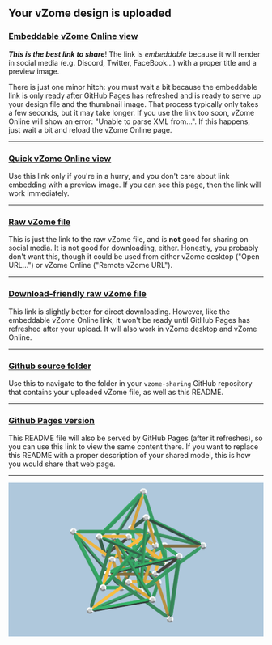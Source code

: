 ## Your vZome design is uploaded

### [Embeddable vZome Online view][embed]

***This is the best link to share***!  The link is *embeddable* because it will render in social media (e.g. Discord, Twitter, FaceBook...) with a proper title and a preview image.

There is just one minor hitch: you must wait a bit because the embeddable link is only 
ready after GitHub Pages has refreshed and is ready to serve up
your design file and the thumbnail image.
That process typically only takes a few seconds, but it may take longer.
If you use the link too soon, vZome Online will show an error: "Unable to parse XML from...".
If this happens, just wait a bit and reload the vZome Online page.

---

### [Quick vZome Online view][quick]

Use this link only if you're in a hurry, and you don't care about link embedding with a preview image.  If you can see this page, then the link will work immediately.

---

### [Raw vZome file][raw]

This is just the link to the raw vZome file, and is **not** good for
sharing on social media.
It is not good for downloading, either.
Honestly, you probably don't want this, though it could be used from either
vZome desktop ("Open URL...") or vZome Online ("Remote vZome URL").

---

### [Download-friendly raw vZome file][rawPages]

This link is slightly better for direct downloading.
However, like the embeddable vZome Online link, it won't be ready until
GitHub Pages has refreshed after your upload.
It will also work in vZome desktop and vZome Online.

---

### [Github source folder][source]

Use this to navigate to the folder in your `vzome-sharing` GitHub repository
that contains your uploaded vZome file, as well as this README.

---

### [Github Pages version][pages]

This README file will also be served by GitHub Pages (after it refreshes),
so you can use this link to view the same content there.
If you want to replace this README with a proper description of your shared model,
this is how you would share that web page.

---

![Image](<Five-tetrahedral-tools.png>)


[quick]: <https://vzome.com/app/?url=https://raw.githubusercontent.com/John-Kostick/vzome-sharing/main/2021/07/01/17-38-41-Five-tetrahedral-tools/Five-tetrahedral-tools.vZome>
[embed]: <https://vzome.com/app/embed.py?url=https://John-Kostick.github.io/vzome-sharing/2021/07/01/17-38-41-Five-tetrahedral-tools/Five-tetrahedral-tools.vZome>
[source]: <https://github.com/John-Kostick/vzome-sharing/tree/main/2021/07/01/17-38-41-Five-tetrahedral-tools/>
[pages]: <https://John-Kostick.github.io/vzome-sharing/2021/07/01/17-38-41-Five-tetrahedral-tools/>
[raw]: <https://raw.githubusercontent.com/John-Kostick/vzome-sharing/main/2021/07/01/17-38-41-Five-tetrahedral-tools/Five-tetrahedral-tools.vZome>
[rawPages]: <https://John-Kostick.github.io/vzome-sharing/2021/07/01/17-38-41-Five-tetrahedral-tools/Five-tetrahedral-tools.vZome>
